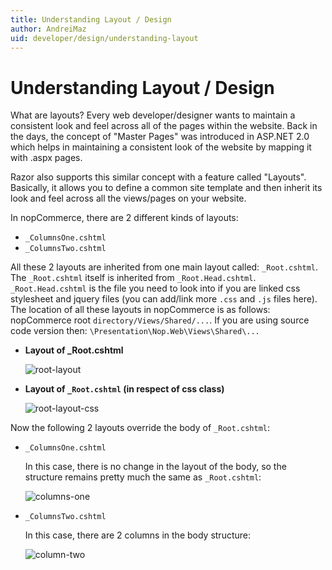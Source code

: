 ```yaml
---
title: Understanding Layout / Design
author: AndreiMaz
uid: developer/design/understanding-layout
---
```


# Understanding Layout / Design

What are layouts? Every web developer/designer wants to maintain a consistent look and feel across all of the pages within the website. Back in the days, the concept of "Master Pages" was introduced in ASP.NET 2.0 which helps in maintaining a consistent look of the website by mapping it with .aspx pages.

Razor also supports this similar concept with a feature called "Layouts". Basically, it allows you to define a common site template and then inherit its look and feel across all the views/pages on your website.

In nopCommerce, there are 2 different kinds of layouts:

* `_ColumnsOne.cshtml`
* `_ColumnsTwo.cshtml`

All these 2 layouts are inherited from one main layout called: `_Root.cshtml`. The `_Root.cshtml` itself is inherited from `_Root.Head.cshtml`. `_Root.Head.cshtml` is the file you need to look into if you are linked css stylesheet and jquery files (you can add/link more `.css` and `.js` files here). The location of all these layouts in nopCommerce is as follows: nopCommerce root `directory/Views/Shared/...`. If you are using source code version then: `\Presentation\Nop.Web\Views\Shared\...`

* **Layout of _Root.cshtml**
    
    ![root-layout](_static/understanding-layout/root-layout.jpg)

* **Layout of `_Root.cshtml` (in respect of css class)**
    
    ![root-layout-css](_static/understanding-layout/root-layout-css.jpg)

Now the following 2 layouts override the body of `_Root.cshtml`:

* `_ColumnsOne.cshtml`
    
    In this case, there is no change in the layout of the body, so the structure remains pretty much the same as `_Root.cshtml`:
    
    ![columns-one](_static/understanding-layout/column-one.jpg)

* `_ColumnsTwo.cshtml`
    
    In this case, there are 2 columns in the body structure:
    
    ![column-two](_static/understanding-layout/column-two.jpg)
